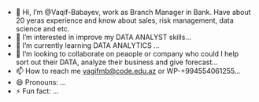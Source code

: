 - 👋 Hi, I’m @Vaqif-Babayev, work as Branch Manager in Bank. Have about 20 yeras experience and know about sales, risk management, data science and etc. 
- 👀 I’m interested in improve my DATA ANALYST skills...
- 🌱 I’m currently learning DATA ANALYTICS ...
- 💞️ I’m looking to collaborate on peaople or company who could I help sort out their DATA, analyze their business and give forecast...
- 📫 How to reach me vagifmb@code.edu.az or WP-+994554061255...
- 😄 Pronouns: ...
- ⚡ Fun fact: ...

<!---
Vaqif-Babayev/Vaqif-Babayev is a ✨ special ✨ repository because its `README.md` (this file) appears on your GitHub profile.
You can click the Preview link to take a look at your changes.
--->
